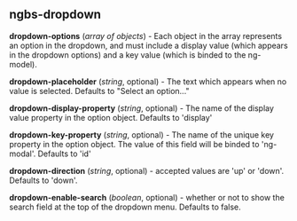 ## ngbs-dropdown

**dropdown-options** (*array of objects*) - Each object in the array represents an option in the dropdown, and must include a display value (which appears in the dropdown options) and a key value (which is binded to the ng-model).

**dropdown-placeholder** (*string*, optional) - The text which appears when no value is selected. Defaults to "Select an option..."

**dropdown-display-property** (*string*, optional) - The name of the display value property in the option object. Defaults to 'display'

**dropdown-key-property** (*string*, optional) - The name of the unique key property in the option object. The value of this field will be binded to 'ng-modal'. Defaults to 'id'

**dropdown-direction** (*string*, optional) - accepted values are 'up' or 'down'. Defaults to 'down'.

**dropdown-enable-search** (*boolean*, optional) - whether or not to show the search field at the top of the dropdown menu. Defaults to false.